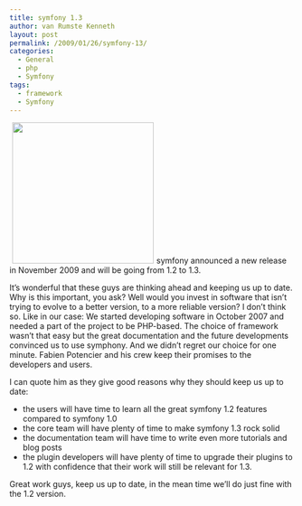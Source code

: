 ```yaml
---
title: symfony 1.3
author: van Rumste Kenneth
layout: post
permalink: /2009/01/26/symfony-13/
categories:
  - General
  - php
  - Symfony
tags:
  - framework
  - Symfony
---
```

<img class="alignright" style="border: 0pt none; margin-left: 5px; margin-right: 5px;" title="Symfony" src="http://www.symfony-project.org/downloads/logos/symfony.gif" alt="" width="250" />symfony announced a new release in November 2009 and will be going from 1.2 to 1.3.

It’s wonderful that these guys are thinking ahead and keeping us up to date. Why is this important, you ask? Well would you invest in software that isn’t trying to evolve to a better version, to a more reliable version? I don’t think so. Like in our case: We started developing software in October 2007 and needed a part of the project to be PHP-based. The choice of framework wasn’t that easy but the great documentation and the future developments convinced us to use symphony. And we didn’t regret our choice for one minute. Fabien Potencier and his crew keep their promises to the developers and users.

I can quote him as they give good reasons why they should keep us up to date:

  * the users will have time to learn all the great symfony 1.2 features compared to symfony 1.0
  * the core team will have plenty of time to make symfony 1.3 rock solid
  * the documentation team will have time to write even more tutorials and blog posts
  * the plugin developers will have plenty of time to upgrade their plugins to 1.2 with confidence that their work will still be relevant for 1.3.

Great work guys, keep us up to date, in the mean time we’ll do just fine with the 1.2 version.